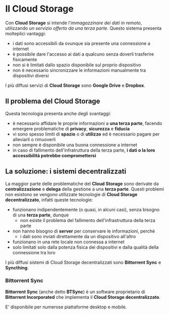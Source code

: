 # Il Cloud Storage

Con __Cloud Storage__ si intende l'_immagazzinare dei dati in remoto_, utilizzando _un servizio offerto da una terza parte_. Questo sistema presenta molteplici vantaggi:

- i dati sono accessibili da ovunque sia presente una connessione a internet
- è possibile dare l'accesso ai dati a qualcuno senza doverli trasferire fisicamente
- non si è limitati dallo spazio disponibile sul proprio dispositivo
- non è necessario sincronizzare le informazioni manualmente tra dispositivi diversi

I più diffusi servizi di __Cloud Storage__ sono __Google Drive__ e __Dropbox__.

## Il problema del Cloud Storage

Questa tecnologia presenta anche degli svantaggi:

- è necessario affidare le proprie informazioni a __una terza parte__, facendo emergere problematiche di __privacy__, __sicurezza__ e __fiducia__
- vi sono spesso limiti di __spazio__ o di __utilizzo__ ed è necessario pagare per alleviarli o rimuoverli
- non sempre è disponibile una buona connessione a internet
- in caso di fallimento dell'infratruttura della terza parte, __i dati o la loro accessibilità potrebbe compromettersi__

## La soluzione: i sistemi decentralizzati

La maggior parte delle problematiche del __Cloud Storage__ sono derivate da __centralizzazione__ e __delega__ della gestione a una __terza parte__. Questi problemi non esistono se vengono utilizzate tecnologie di __Cloud Storage decentralizzato__, infatti queste tecnologie:

- funzionano indipendentemente (o quasi, in alcuni casi), senza bisogno di una __terza parte__, dunque
    - non esiste il problema del fallimento dell'infrastruttura della terza parte
- non hanno bisogno di __server__ per conservare le informazioni, perchè
    - i dati sono inviati direttamente da un dispositivo all'altro
- funzionano in una rete locale non connessa a internet
- solo limitati solo dalla potenza fisica dei dispositivi e dalla qualità della connessione tra loro

I più diffusi sistemi di Cloud Storage decentralizzati sono __Bittorrent Sync__ e __Syncthing__.

### Bittorrent Sync

__Bittorrent Sync__ (anche detto __BTSync__) è un software proprietario di __Bittorrent Incorporated__ che implementa il __Cloud Storage decentralizzato__.

E' disponibile per numerose piattaforme desktop e mobile.
